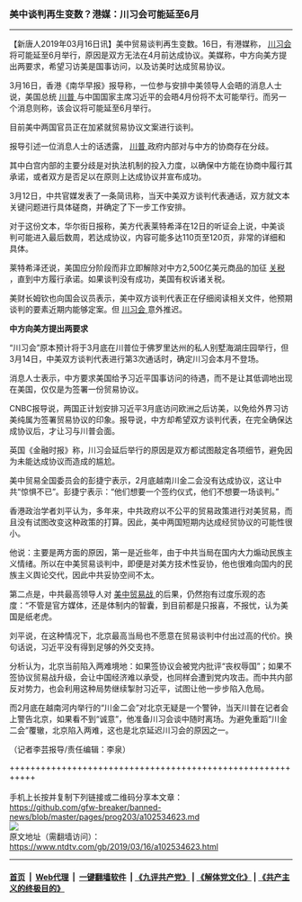 ### 美中谈判再生变数？港媒：川习会可能延至6月
------------------------

<div class="post_content" itemprop="articleBody">
 <p>
  【新唐人2019年03月16日讯】美中贸易谈判再生变数。16日，有港媒称，
  <a href="https://www.ntdtv.com/gb/川习会.htm">
   川习会
  </a>
  将可能延至6月举行，原因是双方无法在4月前达成协议。美媒称，中方向美方提出两要求，希望习访美是国事访问，以及访美时达成贸易协议。
 </p>
 <p>
  3月16日，香港《南华早报》报导称，一位参与安排中美领导人会晤的消息人士说，美国总统
  <a href="https://www.ntdtv.com/gb/川普.htm">
   川普
  </a>
  与中国国家主席习近平的会晤4月份将不太可能举行。而另一个消息则称，该会议将可能延至6月举行。
 </p>
 <p>
  目前美中两国官员正在加紧就贸易协议文案进行谈判。
 </p>
 <p>
  报导引述一位消息人士的话透露，
  <a href="https://www.ntdtv.com/gb/川普.htm">
   川普
  </a>
  政府内部对与中方的协商存在分歧。
 </p>
 <p>
  其中白宫内部的主要分歧是对执法机制的投入力度，以确保中方能在协商中履行其承诺，或者双方是否足以在原则上达成协议并宣布成功。
 </p>
 <p>
  3月12日，中共官媒发表了一条简讯称，当天中美双方谈判代表通话，双方就文本关键问题进行具体磋商，并确定了下一步工作安排。
 </p>
 <p>
  对于这份文本，华尔街日报称，美方代表莱特希泽在12日的听证会上说，中美谈判可能进入最后数周，若达成协议，内容可能多达110页至120页，非常的详细和具体。
 </p>
 <p>
  莱特希泽还说，美国应分阶段而非立即解除对中方2,500亿美元商品的加征
  <a href="https://www.ntdtv.com/gb/关税.htm">
   关税
  </a>
  ，直到中方履行承诺。如果谈判没有成功，美国有权诉诸关税。
 </p>
 <p>
  美财长姆钦也向国会议员表示，美中双方谈判代表正在仔细阅读相关文件，他预期谈判的要素近期内能够定案。但
  <a href="https://www.ntdtv.com/gb/川习会.htm">
   川习会
  </a>
  意外推迟。
 </p>
 <p>
  <strong>
   中方向美方提出两要求
  </strong>
 </p>
 <p>
  “川习会”原本预计将于3月底在川普位于佛罗里达州的私人别墅海湖庄园举行，但3月14日，中美双方谈判代表进行第3次通话时，确定川习会本月不登场。
 </p>
 <p>
  消息人士表示，中方要求美国给予习近平国事访问的待遇，而不是让其低调地出现在美国，仅仅是为签署一份贸易协议。
 </p>
 <p>
  CNBC报导说，两国正计划安排习近平3月底访问欧洲之后访美，以免给外界习访美纯属为签署贸易协议的印象。报导说，中方却希望双方谈判代表，在完全确保达成协议后，才让习与川普会面。
 </p>
 <p>
  英国《金融时报》称，川习会延后举行的原因是双方都试图敲定各项细节，避免因为未能达成协议而造成的尴尬。
 </p>
 <p>
  美中贸易全国委员会的彭捷宁表示，2月底越南川金二会没有达成协议，这让中共“惊惧不已”。彭捷宁表示：“他们想要一个签约仪式，他们不想要一场谈判。”
 </p>
 <p>
  香港政治学者刘平认为，多年来，中共政府以不公平的贸易政策进行对美贸易，而且没有试图改变这种政策的打算。因此，美中两国短期内达成经贸协议的可能性很小。
 </p>
 <p>
  他说：主要是两方面的原因，第一是近些年，由于中共当局在国内大力煽动民族主义情绪。所以在中美贸易谈判中，即便是对美方技术性妥协，他也很难向国内的民族主义舆论交代，因此中共妥协空间不太。
 </p>
 <p>
  第二点是，中共最高领导人对
  <a href="https://www.ntdtv.com/gb/美中贸易战.htm">
   美中贸易战
  </a>
  的后果，仍然抱有过度乐观的态度：“不管是官方媒体，还是体制内的智囊，到目前都是只报喜，不报忧，认为美国是纸老虎。
 </p>
 <p>
  刘平说，在这种情况下，北京最高当局也不愿意在贸易谈判中付出过高的代价。换句话说，习近平没有得到足够的外交支持。
 </p>
 <p>
  分析认为，北京当前陷入两难境地：如果签协议会被党内批评“丧权辱国”；如果不签协议贸易战升级，会让中国经济难以承受，也同样会遭到党内攻击。而中共内部反对势力，也会利用这种局势继续掣肘习近平，试图让他一步步陷入危局。
 </p>
 <p>
  而2月底在越南河内举行的“川金二会”对北京无疑是一个警钟，当天川普在记者会上警告北京，如果看不到“诚意”，他准备川习会谈中随时离场。为避免重蹈“川金二会”覆辙，北京陷入两难，这也是北京延迟川习会的原因之一。
 </p>
 <p>
  （记者李芸报导/责任编辑：李泉）
 </p>
 <div class="single_ad">
 </div>
</div>

+++++++++++++++++++++++++++++++++++++++++++++++++++++++++++<br/><br/>
手机上长按并复制下列链接或二维码分享本文章：<br/>
https://github.com/gfw-breaker/banned-news/blob/master/pages/prog203/a102534623.md <br/>
<a href='https://github.com/gfw-breaker/banned-news/blob/master/pages/prog203/a102534623.md'><img src='https://github.com/gfw-breaker/banned-news/blob/master/pages/prog203/a102534623.md.png'/></a> <br/>
原文地址（需翻墙访问）：https://www.ntdtv.com/gb/2019/03/16/a102534623.html


------------------------
#### [首页](https://github.com/gfw-breaker/banned-news/blob/master/README.md) &nbsp;|&nbsp; [Web代理](https://github.com/labour-camp/helloworld) &nbsp;|&nbsp; [一键翻墙软件](https://github.com/gfw-breaker/nogfw/blob/master/README.md) &nbsp;| [《九评共产党》](https://github.com/gfw-breaker/9ping.md/blob/master/README.md#九评之一评共产党是什么) | [《解体党文化》](https://github.com/gfw-breaker/jtdwh.md/blob/master/README.md) | [《共产主义的终极目的》](https://github.com/gfw-breaker/gczydzjmd.md/blob/master/README.md)

